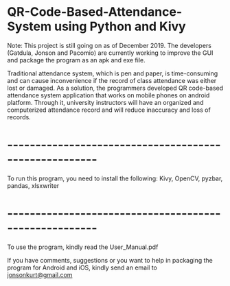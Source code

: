 # QR-Code-Based-Attendance-System using Python and Kivy

Note: This project is still going on as of December 2019. The developers (Gatdula, Jonson and Pacomio) are currently working to improve the GUI and package the program as an apk and exe file.

Traditional attendance system, which is pen and paper, is time-consuming and can cause inconvenience if the record of class attendance was either lost or damaged. As a solution, the programmers developed QR code-based attendance system application that works on mobile phones on android platform. Through it, university instructors will have an organized and computerized attendance record and will reduce inaccuracy and loss of records.

# ------------------------------------------------------
To run this program, you need to install the following:
Kivy, OpenCV, pyzbar, pandas, xlsxwriter
# ------------------------------------------------------

To use the program, kindly read the User_Manual.pdf

If you have comments, suggestions or you want to help in packaging the program for Android and iOS, kindly send an email to jonsonkurt@gmail.com
